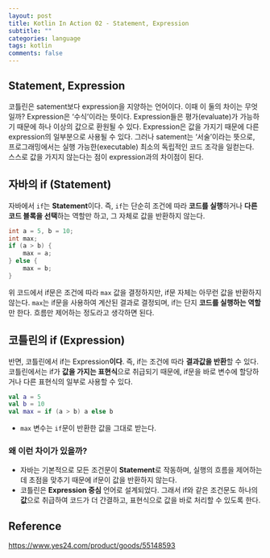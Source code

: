 ```yaml
---
layout: post
title: Kotlin In Action 02 - Statement, Expression
subtitle: ""
categories: language
tags: kotlin
comments: false
---
```


## Statement, Expression

코틀린은 satement보다 expression을 지양하는 언어이다. 
이때 이 둘의 차이는 무엇일까? Expression은 ‘수식’이라는 뜻이다. 
Expression들은 평가(evaluate)가 가능하기 때문에 하나 이상의 값으로 환원될 수 있다. 
Expression은 값을 가지기 때문에 다른 expression의 일부분으로 사용될 수 있다. 
그러나 satement는 ‘서술’이라는 뜻으로, 프로그래밍에서는 실행 가능한(executable) 최소의 독립적인 코드 조각을 일컫는다. 
스스로 값을 가지지 않는다는 점이 expression과의 차이점이 된다.

## **자바의 if (Statement)**

자바에서 `if`는 **Statement**이다. 
즉, `if`는 단순히 조건에 따라 **코드를 실행**하거나 **다른 코드 블록을 선택**하는 역할만 하고, 
그 자체로 값을 반환하지 않는다.

```java
int a = 5, b = 10;
int max;
if (a > b) {
    max = a;
} else {
    max = b;
}
```
위 코드에서 if문은 조건에 따라 `max` 값을 결정하지만, if문 자체는 아무런 값을 반환하지 않는다.
`max`는 if문을 사용하여 계산된 결과로 결정되며, 
if는 단지 **코드를 실행하는 역할**만 한다. 흐름만 제어하는 정도라고 생각하면 된다.

## **코틀린의 if (Expression)**

반면, 코틀린에서 if는 Expression**이다**. 즉, if는 조건에 따라 **결과값을 반환**할 수 있다. 
코틀린에서는 if가 **값을 가지는 표현식**으로 취급되기 때문에, 
if문을 바로 변수에 할당하거나 다른 표현식의 일부로 사용할 수 있다.

```kotlin
val a = 5
val b = 10
val max = if (a > b) a else b
```

- `max` 변수는 `if`문이 반환한 값을 그대로 받는다.

### 왜 이런 차이가 있을까?

- 자바는 기본적으로 모든 조건문이 **Statement**로 작동하며, 실행의 흐름을 제어하는 데 초점을 맞추기 때문에 if문이 값을 반환하지 않는다.
- 코틀린은 **Expression 중심** 언어로 설계되었다. 그래서 if와 같은 조건문도 하나의 **값**으로 취급하여 코드가 더 간결하고, 표현식으로 값을 바로 처리할 수 있도록 한다.

## Reference

<https://www.yes24.com/product/goods/55148593>